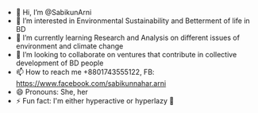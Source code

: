 - 👋 Hi, I’m @SabikunArni
- 👀 I’m interested in Environmental Sustainability and Betterment of life in BD
- 🌱 I’m currently learning Research and Analysis on different issues of environment and climate change
- 💞️ I’m looking to collaborate on ventures that contribute in collective development of BD people 
- 📫 How to reach me +8801743555122, FB: https://www.facebook.com/sabikunnahar.arni
- 😄 Pronouns: She, her
- ⚡ Fun fact: I'm either hyperactive or hyperlazy 🙂

<!---
SabikunArni/SabikunArni is a ✨ special ✨ repository because its `README.md` (this file) appears on your GitHub profile.
You can click the Preview link to take a look at your changes.
--->
